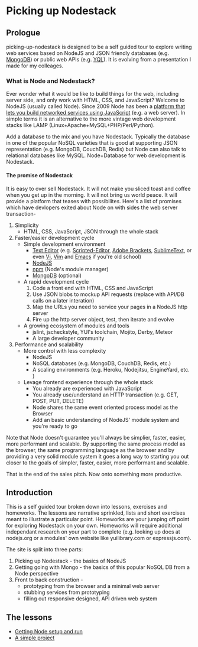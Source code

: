 # Picking up Nodestack

## Prologue

picking-up-nodestack is designed to be a self guided tour to explore writing 
web services based on NodeJS and JSON friendly databases (e.g. [MongoDB](http://mongodb.org))
or public web APIs (e.g. [YQL](http://developer.yahoo/com/yql/console)). It
is evolving from a presentation I made for my colleages.


### What is Node and Nodestack?

Ever wonder what it would be like to build things for the web, including server side, and only
work with HTML, CSS, and JavaScript? Welcome to NodeJS (usually called Node). Since 2009 Node  has been a 
[platform that lets you build networked services using JavaScript](http://nodejs.org/about/)
(e.g. a web server). In simple terms it is an alternative to the more
vintage web development stacks like LAMP (Linux+Apache+MySQL+PHP/Perl/Python).

Add a database to the mix and you have Nodestack.  Typically the database
in one of the popular NoSQL varieties that is good at supporting JSON representation
(e.g. MongoDB, CouchDB, Redis) but Node can also talk to relational databases
like MySQL. Node+Database for web development is Nodestack.


#### The promise of Nodestack

It is easy to over sell Nodestack. It will not make you sliced toast and coffee when
you get up in the morning.  It will not bring us world peace.  It will provide a
platform that teases with possibilites.  Here's a list of promises which have devlopers
exited about Node on with sides the web server transaction-

1. Simplicity
	* HTML, CSS, JavaScript, JSON through the whole stack
2. Faster/easier development cycle
	* Simple development environment
		* [Text Editor](http://en.wikipedia.org/wiki/Text_Editor) (e.g. [Scripted-Editor](https://github.com/scripted-editor/scripted/), [Adobe Brackets](https://github.com/adobe/brackets), [SublimeText](http://www.sublimetext.com/), or even [Vi](http://en.wikipedia.org/wiki/Vi), [Vim](http://www.vim.org/) and [Emacs](http://www.gnu.org/software/emacs/) if you're old school)
		* [NodeJS](http://nodejs.org)
		* [npm](http://npmjs.org) (Node's module manager)
		* [MongoDB](http://mongodb.org) (optional) 
	* A rapid development cycle
		1. Code a front end with HTML, CSS and JavaScript
		2. Use JSON blobs to mockup API requests (replace with API/DB calls on a later interation)
		3. Map the URLs you need to service your pages in a NodeJS http server
		4. Fire up the http server object, test, then iterate and evolve
	* A growing ecosystem of modules and tools
		* jslint, jscheckstyle, YUI's toolchain, Mojito, Derby, Meteor
		* A large developer community
3. Performance and scalability
	* More control with less complexity
		* NodeJS
		* NoSQL databases (e.g. MongoDB, CouchDB, Redis, etc.)
		* A scaling environments (e.g. Heroku, Nodejitsu, EngineYard, etc. )
	* Levage frontend experience through the whole stack
		* You already are experienced with JavaScript
		* You already use/understand an HTTP transaction (e.g. GET, POST, PUT, DELETE)
		* Node shares the same event oriented process model as the Browser
		* Add an basic understanding of NodeJS' module system and you're ready to go

Note that Node doesn't guarantee you'll always be simplier, faster, easier,
more performant and scalable. By supporting the same process model as the browser, the same programming
language as the browser and by providing a very solid module system it goes a long way to starting you
out closer to the goals of simpler, faster, easier, more performant and scalable.

That is the end of the sales pitch. Now onto something more productive.


## Introduction

This is a self guided tour broken down into lessons, exercises and homeworks.  The lessons
are narrative sprinkled, lists and short exercises meant to illustrate a particular point. Homeworks
are your jumping off point for exploring Nodestack on your own. Homeworks will require additional
independant research on your part to complete (e.g. looking up docs at nodejs.org or a modules'
own website like yuilibrary.com or expressjs.com).

The site is split into three parts:

1) Picking up Nodestack - the basics of NodeJS
2) Getting going with Mongo - the basics of this popular NoSQL DB from a Node perspective
3) Front to back construction - 
	* prototyping from the browser and a minimal web server
	* stubbing services from prototyping
	* filling out responsive designed, API driven web system


## The lessons

* [Getting Node setup and run](lesson-01.md)
* [A simple project](lesson-02.md)


